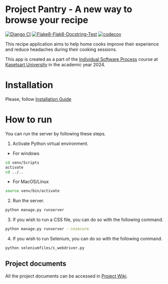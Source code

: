 # Project Pantry - A new way to browse your recipe
[![Django CI](https://github.com/PichapopRo/project-pantry/actions/workflows/django.yml/badge.svg)](https://github.com/PichapopRo/project-pantry/actions/workflows/django.yml)
[![Flake8-Flak8-Docstring-Test](https://github.com/PichapopRo/project-pantry/actions/workflows/flake8-test.yml/badge.svg)](https://github.com/PichapopRo/project-pantry/actions/workflows/flake8-test.yml)
[![codecov](https://codecov.io/gh/PichapopRo/project-pantry/graph/badge.svg?token=QJ8UVLHBVG)](https://codecov.io/gh/PichapopRo/project-pantry)

This recipe application aims to help home cooks improve their experience and reduce headaches during their cooking sessions.

This app is created as a part of the [Individual Software Process](https://cpske.github.io/ISP) course at [Kasetsart University](www.ku.ac.th) in the academic year 2024.

# Installation
Please, follow [Installation Guide](./installation.md)

# How to run
You can run the server by following these steps.

1. Activate Python virtual environment.
- For windows
```sh
cd venv/Scripts
activate
cd ../..
```
- For MacOS/Linux
```sh
source venv/bin/activate
```
2. Run the server.
```sh
python manage.py runserver
```
3. If you wish to run a CSS file, you can do so with the following command.
```sh
python manage.py runserver --insecure
```
4. If you wish to run Selenium, you can do so with the following command.
```sh
python seleniumfiles/s_webdriver.py
```

## Project documents
All the project documents can be accessed in [Project Wiki](../../wiki/Home).
